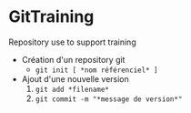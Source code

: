 # GitTraining
Repository use to support training

- Création d'un repository git
    - `git init [ *nom référenciel* ]`
- Ajout d'une nouvelle version
    1. `git add *filename*`
    2. `git commit -m "*message de version*"`
